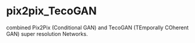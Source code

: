 # pix2pix_TecoGAN
combined Pix2Pix (Conditional GAN) and TecoGAN (TEmporally COherent GAN) super resolution Networks.
